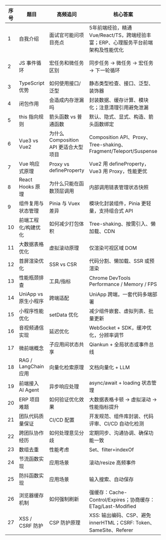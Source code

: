 | 序号 | 题目                 | 高频追问                        | 核心答案                                                          | 示例代码 / 图示                                                                                                   |
| -- | ------------------ | --------------------------- | ------------------------------------------------------------- | ----------------------------------------------------------------------------------------------------------- |
| 1  | 自我介绍               | 面试官可能问项目亮点                  | 5年前端经验，精通 Vue/React/TS，跨端经验丰富；ERP、心理服务平台前端架构及性能优化             | 无                                                                                                           |
| 2  | JS 事件循环            | 宏任务和微任务区别                   | 同步任务 → 微任务 → 宏任务 → 下一轮循环                                      | `js console.log(1); setTimeout(()=>console.log(2),0); Promise.resolve().then(()=>console.log(3));` 输出：1 3 2 |
| 3  | TypeScript 优势      | 如何使用接口/泛型                   | 静态类型检查、接口、泛型、装饰器                                              | `ts interface User {name:string; age:number;} const user:User={name:'Tom',age:18};`                         |
| 4  | 闭包作用               | 会造成内存泄漏吗                    | 封装数据、缓存计算、模块化；注意清理引用避免泄漏                                      | `js function counter(){let count=0;return ()=>++count;} `                                                   |
| 5  | this 指向规则          | 箭头函数 vs 普通函数                | 默认、隐式、显式、构造、箭头函数绑定                                            | `js const obj={fn(){console.log(this)}};`                                                                   |
| 6  | Vue3 vs Vue2       | 为什么 Composition API 更适合大型项目 | Composition API、Proxy、Tree-shaking、Fragment/Teleport/Suspense | 无                                                                                                           |
| 7  | Vue 响应式原理          | Proxy vs defineProperty     | Vue2 用 defineProperty，Vue3 用 Proxy，性能更优                       | 无                                                                                                           |
| 8  | React Hooks 原理     | 为什么只能在函数顶层调用                | 内部调用链表管理状态快照                                                  | `js const [count,setCount]=useState(0);`                                                                    |
| 9  | 组件复用与状态管理          | Pinia 与 Vuex 差异             | 模块化封装组件，Pinia 更轻量，支持组合式 API                                   | 无                                                                                                           |
| 10 | 前端工程化/构建优化         | 如何减少打包体积                    | Tree-shaking、按需引入、懒加载、CDN                                     | Webpack/Vite 配置示意图                                                                                          |
| 11 | 大数据表格优化            | 虚拟滚动原理                      | 仅渲染可视区域 DOM                                                   | 示例图：可视窗口 vs 全量渲染                                                                                            |
| 12 | 首屏渲染优化             | SSR vs CSR                  | 代码分割、懒加载、SSR 或预渲染                                             | 无                                                                                                           |
| 13 | 性能瓶颈排查             | 工具/指标                       | Chrome DevTools Performance / Memory / FPS                    | DevTools Timeline 截图                                                                                        |
| 14 | UniApp vs 原生小程序    | 跨端适配                        | UniApp 跨端，一套代码多端部署                                            | 无                                                                                                           |
| 15 | 小程序性能优化            | setData 优化                  | 减少组件嵌套、虚拟列表、批量更新                                              | 无                                                                                                           |
| 16 | 音视频通信实现            | 延迟优化                        | WebSocket + SDK，缓冲优化，分辨率调节                                    | 简易流程图                                                                                                       |
| 17 | 微前端概念              | 子应用间状态共享                    | Qiankun + 全局状态或事件总线                                           | 架构图                                                                                                         |
| 18 | RAG / LangChain 应用 | 向量化检索原理                     | 文档向量化 + LLM                                                   | 无                                                                                                           |
| 19 | 前端接入 AI Agent      | 异步响应处理                      | async/await + loading 状态管理                                    | 无                                                                                                           |
| 20 | ERP 项目难题           | 如何验证优化效果                    | 大数据表格卡顿 → 虚拟滚动 → 性能指标提升                                       | 数据渲染前后对比图                                                                                                   |
| 21 | 团队代码质量保证           | CI/CD 配置                    | 开发规范、组件库封装、代码评审、CI/CD 自动化检测                                   | 无                                                                                                           |
| 22 | 跨团队协作经历            | 如何处理意见分歧                    | 定期同步、沟通协调、确保功能一致                                              | 无                                                                                                           |
| 23 | 数组去重               | 性能考虑                        | Set、filter+indexOf                                            | `js [...new Set(arr)]`                                                                                      |
| 24 | 节流函数实现             | 应用场景                        | 滚动/resize 高频事件                                                | `js function throttle(fn,delay){...}`                                                                       |
| 25 | 防抖函数实现             | 应用场景                        | 输入搜索、自动保存                                                     | `js function debounce(fn,delay){...}`                                                                       |
| 26 | 浏览器缓存机制            | 如何强制刷新                      | 强缓存：Cache-Control/Expires；协商缓存：ETag/Last-Modified             | 无                                                                                                           |
| 27 | XSS / CSRF 防护      | CSP 防护原理                    | XSS: 输出编码、CSP、避免 innerHTML；CSRF: Token、SameSite、Referer       | 无                                                                                                           |
